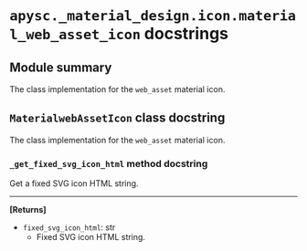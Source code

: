 # `apysc._material_design.icon.material_web_asset_icon` docstrings

## Module summary

The class implementation for the `web_asset` material icon.

## `MaterialwebAssetIcon` class docstring

The class implementation for the `web_asset` material icon.

### `_get_fixed_svg_icon_html` method docstring

Get a fixed SVG icon HTML string.<hr>

**[Returns]**

- `fixed_svg_icon_html`: str
  - Fixed SVG icon HTML string.